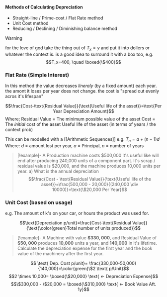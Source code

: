 
#### Methods of Calculating Depreciation
- Straight-line / Prime-cost / Flat Rate method
- Unit Cost method
- Reducing / Declining / Diminishing balance method


>[!warning]
>for the love of god take the thing out of $T_x=y$ and put it into dollers or whatever the context is. is a good idea to surround it with a box too, e.g. $$T_x=400, \quad \boxed{\$400}$$



### Flat Rate  (Simple Interest)
In this method the value decreases *lineraly* (by a fixed amount) each year. the amont it loses per year does not change. the cost is "spread out evenly acros it's lifespan"

$$\frac{Cost-\text{Residual Value}}{\text{Useful life of the 
asset}}=\text{Per Year Depreciation Amount}$$
Where;
Residual Value = The minimum possible value of the asset
Cost = The *initial* cost of the asset
Useful life of the asset (in terms of years / the context prob)


This can be modelled with a [[Arithmetic Sequences]] 
e.g. $T_n=a+(n-1)d$ 
Where: $d$ = amount lost per year, $a$ = Principal, $n$ = number of years
>[!example]-
>A Production machine costs \$500,000 it's useful like will end after producing 240,000 units of a component part. It's scrap / residual value is \$20,000, and the machine produces 10,000 units per year.
>a) What is the annual depreciation
>$$\frac{Cost - \text{Residual Value}}{\text{Useful life of the asset}}=\frac{500,000 - 20,000}{(240,000 \div 10000)}=\text{\$20,000 Per Year}$$

### Unit Cost (based on usage)
e.g. The amount of k's on your car, or hours the product was used for.

$$\text{Depreciation p/unit}=\frac{Cost-\text{Residual Value}}{\text{\color{green}Total number of units produced}}$$

>[!example]- A Machine with value **$\$330,000$**, and Residual Value of **$\$50,000$** produces **10,000** units a year, and **140,000** in it's lifetime. Calculate the depreciation expense for the first year and the book value of the machinery after the first year.
>
$$ \text{ Dep. Cost p/unit}= \frac{330,000-50,000}{140,000}=\color{green}\$2 \text{ p/Unit}$$
$$2 \times 10,000= \boxed{\$20,000} \text{ <- Depreciation Expense}$$
$$\$330,000 - \$20,000 = \boxed{\$310,000} \text{ <- Book Value Aft. 1y}$$

$$$$


